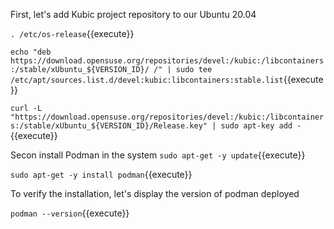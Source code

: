 

First, let's add Kubic project repository to our Ubuntu 20.04

`. /etc/os-release`{{execute}}

`echo "deb https://download.opensuse.org/repositories/devel:/kubic:/libcontainers:/stable/xUbuntu_${VERSION_ID}/ /" | sudo tee /etc/apt/sources.list.d/devel:kubic:libcontainers:stable.list`{{execute}}

`curl -L "https://download.opensuse.org/repositories/devel:/kubic:/libcontainers:/stable/xUbuntu_${VERSION_ID}/Release.key" | sudo apt-key add -`{{execute}}

Secon install Podman in the system
`sudo apt-get -y update`{{execute}}

`sudo apt-get -y install podman`{{execute}}

To verify the installation, let's display the version of podman deployed

`podman --version`{{execute}}
